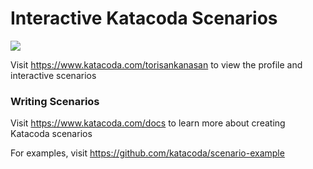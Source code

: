 # Interactive Katacoda Scenarios

[![](http://shields.katacoda.com/katacoda/torisankanasan/count.svg)](https://www.katacoda.com/torisankanasan "Get your profile on Katacoda.com")

Visit https://www.katacoda.com/torisankanasan to view the profile and interactive scenarios

### Writing Scenarios
Visit https://www.katacoda.com/docs to learn more about creating Katacoda scenarios

For examples, visit https://github.com/katacoda/scenario-example
